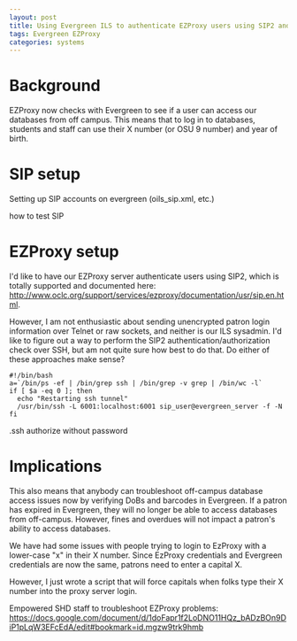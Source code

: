 ```yaml
---
layout: post
title: Using Evergreen ILS to authenticate EZProxy users using SIP2 and an SSH tunnel
tags: Evergreen EZProxy
categories: systems
---
```


# Background

EZProxy now checks with Evergreen to see if a user can access our
databases from off campus.  This means that to log in to databases,
students and staff can use their X number (or OSU 9 number) and year
of birth.

# SIP setup

Setting up SIP accounts on evergreen (oils_sip.xml, etc.)

how to test SIP

# EZProxy setup

I'd like to have our EZProxy server authenticate users using SIP2,
which is totally supported and documented here:
http://www.oclc.org/support/services/ezproxy/documentation/usr/sip.en.html.

However, I am not enthusiastic about sending unencrypted patron login
information over Telnet or raw sockets, and neither is our ILS
sysadmin.  I'd like to figure out a way to perform the SIP2
authentication/authorization check over SSH, but am not quite sure how
best to do that.  Do either of these approaches make sense?


```
#!/bin/bash
a=`/bin/ps -ef | /bin/grep ssh | /bin/grep -v grep | /bin/wc -l`
if [ $a -eq 0 ]; then
  echo "Restarting ssh tunnel"
  /usr/bin/ssh -L 6001:localhost:6001 sip_user@evergreen_server -f -N
fi
```
.ssh authorize without password


# Implications

This also means that anybody can troubleshoot off-campus database
access issues now by verifying DoBs and barcodes in Evergreen.  If a
patron has expired in Evergreen, they will no longer be able to access
databases from off-campus.  However, fines and overdues will not
impact a patron's ability to access databases.

We have had some issues with people trying to login to EzProxy with a lower-case "x" in their X number.  Since EzProxy credentials and Evergreen credentials are now the same, patrons need to enter a capital X.

However, I just wrote a script that will force capitals when folks type their X number into the proxy server login.


Empowered SHD staff to troubleshoot EZProxy problems: 
https://docs.google.com/document/d/1doFapr1f2LoDNO11HQz_bADzBOn9DiP1pLqW3EFcEdA/edit#bookmark=id.mgzw9trk9hmb
